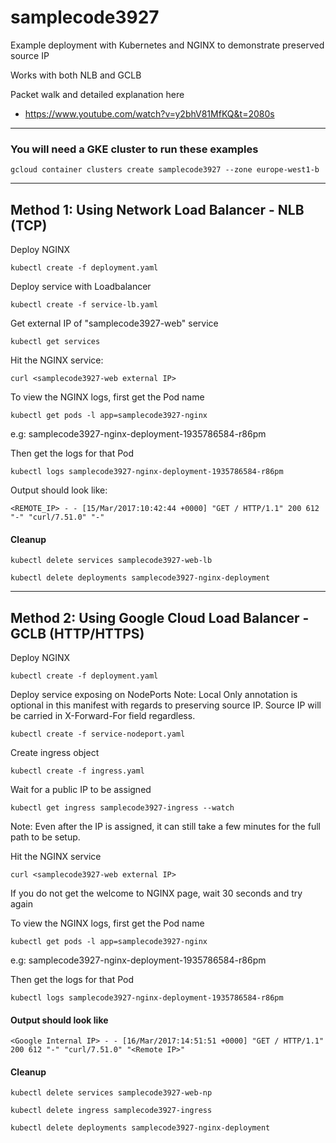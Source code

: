 # samplecode3927
Example deployment with Kubernetes and NGINX to demonstrate preserved source IP

Works with both NLB and GCLB

Packet walk and detailed explanation here

* https://www.youtube.com/watch?v=y2bhV81MfKQ&t=2080s

---

### You will need a GKE cluster to run these examples

```
gcloud container clusters create samplecode3927 --zone europe-west1-b
```

---

## Method 1: Using Network Load Balancer - NLB (TCP)

Deploy NGINX

```
kubectl create -f deployment.yaml
```

Deploy service with Loadbalancer

```
kubectl create -f service-lb.yaml
```

Get external IP of "samplecode3927-web" service

```
kubectl get services
```

Hit the NGINX service:

```
curl <samplecode3927-web external IP>
```

To view the NGINX logs, first get the Pod name

```
kubectl get pods -l app=samplecode3927-nginx
```

e.g: samplecode3927-nginx-deployment-1935786584-r86pm

Then get the logs for that Pod

```
kubectl logs samplecode3927-nginx-deployment-1935786584-r86pm
```

Output should look like:

```
<REMOTE_IP> - - [15/Mar/2017:10:42:44 +0000] "GET / HTTP/1.1" 200 612 "-" "curl/7.51.0" "-"
```

#### Cleanup

```
kubectl delete services samplecode3927-web-lb
```
```
kubectl delete deployments samplecode3927-nginx-deployment
```

---

## Method 2:  Using Google Cloud Load Balancer - GCLB (HTTP/HTTPS)  

Deploy NGINX

```
kubectl create -f deployment.yaml
```

Deploy service exposing on NodePorts
Note:   Local Only annotation is optional in this manifest with regards to preserving source IP.
        Source IP will be carried in X-Forward-For field regardless.

```
kubectl create -f service-nodeport.yaml
```

Create ingress object

```
kubectl create -f ingress.yaml
```

Wait for a public IP to be assigned

```
kubectl get ingress samplecode3927-ingress --watch
```

Note: Even after the IP is assigned, it can still take a few minutes for the full path to be setup.


Hit the NGINX service

```
curl <samplecode3927-web external IP>
```

If you do not get the welcome to NGINX page, wait 30 seconds and try again


To view the NGINX logs, first get the Pod name

```
kubectl get pods -l app=samplecode3927-nginx
```

e.g: samplecode3927-nginx-deployment-1935786584-r86pm

Then get the logs for that Pod

```
kubectl logs samplecode3927-nginx-deployment-1935786584-r86pm
```

#### Output should look like

```
<Google Internal IP> - - [16/Mar/2017:14:51:51 +0000] "GET / HTTP/1.1" 200 612 "-" "curl/7.51.0" "<Remote IP>"
```

#### Cleanup

```
kubectl delete services samplecode3927-web-np
```

```
kubectl delete ingress samplecode3927-ingress
```

```
kubectl delete deployments samplecode3927-nginx-deployment
```
